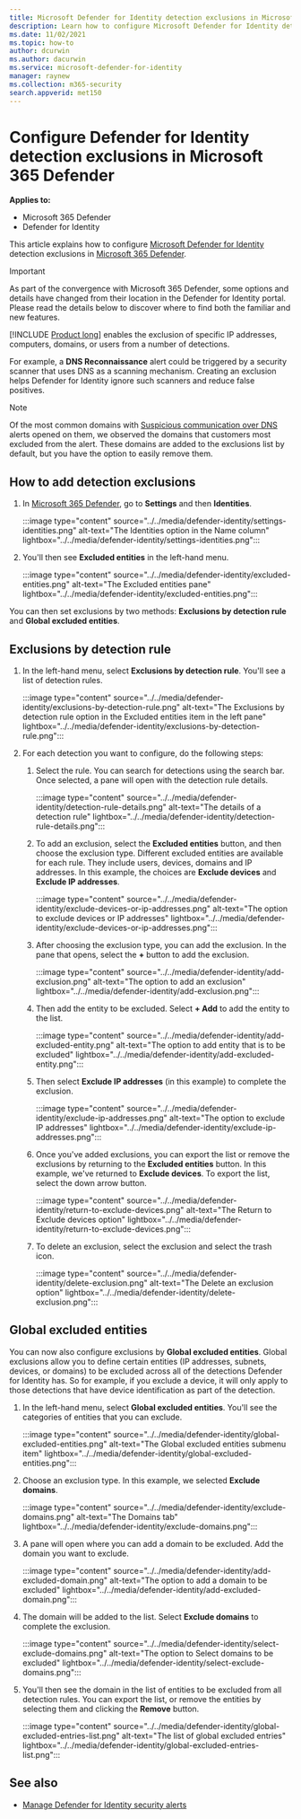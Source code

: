 ```yaml
---
title: Microsoft Defender for Identity detection exclusions in Microsoft 365 Defender
description: Learn how to configure Microsoft Defender for Identity detection exclusions in Microsoft 365 Defender.
ms.date: 11/02/2021
ms.topic: how-to
author: dcurwin
ms.author: dacurwin
ms.service: microsoft-defender-for-identity
manager: raynew
ms.collection: m365-security
search.appverid: met150
---
```


# Configure Defender for Identity detection exclusions in Microsoft 365 Defender

**Applies to:**

- Microsoft 365 Defender
- Defender for Identity

This article explains how to configure [Microsoft Defender for Identity](/defender-for-identity) detection exclusions in [Microsoft 365 Defender](/microsoft-365/security/defender/overview-security-center).

> [!IMPORTANT]
> As part of the convergence with Microsoft 365 Defender, some options and details have changed from their location in the Defender for Identity portal. Please read the details below to discover where to find both the familiar and new features.

[!INCLUDE [Product long](includes/product-long.md)] enables the exclusion of specific IP addresses, computers, domains, or users from a number of detections.

For example, a **DNS Reconnaissance** alert could be triggered by a security scanner that uses DNS as a scanning mechanism. Creating an exclusion helps Defender for Identity ignore such scanners and reduce false positives.

> [!NOTE]
> Of the most common domains with [Suspicious communication over DNS](/defender-for-identity/exfiltration-alerts#suspicious-communication-over-dns-external-id-2031) alerts opened on them, we observed the domains that customers most excluded from the alert. These domains are added to the exclusions list by default, but you have the option to easily remove them.

## How to add detection exclusions

1. In [Microsoft 365 Defender](https://security.microsoft.com/), go to **Settings** and then **Identities**.

   :::image type="content" source="../../media/defender-identity/settings-identities.png" alt-text="The Identities option in the Name column" lightbox="../../media/defender-identity/settings-identities.png":::

1. You'll then see **Excluded entities** in the left-hand menu.

   :::image type="content" source="../../media/defender-identity/excluded-entities.png" alt-text="The Excluded entities pane" lightbox="../../media/defender-identity/excluded-entities.png":::

You can then set exclusions by two methods: **Exclusions by detection rule** and **Global excluded entities**.

## Exclusions by detection rule

1. In the left-hand menu, select **Exclusions by detection rule**. You'll see a list of detection rules.

   :::image type="content" source="../../media/defender-identity/exclusions-by-detection-rule.png" alt-text="The Exclusions by detection rule option in the Excluded entities item in the left pane" lightbox="../../media/defender-identity/exclusions-by-detection-rule.png":::

1. For each detection you want to configure, do the following steps:

    1. Select the rule. You can search for detections using the search bar. Once selected, a pane will open with the detection rule details.

       :::image type="content" source="../../media/defender-identity/detection-rule-details.png" alt-text="The details of a detection rule" lightbox="../../media/defender-identity/detection-rule-details.png":::

    1. To add an exclusion, select the **Excluded entities** button, and then choose the exclusion type. Different excluded entities are available for each rule. They include users, devices, domains and IP addresses. In this example, the choices are **Exclude devices** and **Exclude IP addresses**.

       :::image type="content" source="../../media/defender-identity/exclude-devices-or-ip-addresses.png" alt-text="The option to exclude devices or IP addresses" lightbox="../../media/defender-identity/exclude-devices-or-ip-addresses.png":::

    1. After choosing the exclusion type, you can add the exclusion. In the pane that opens, select the **+** button to add the exclusion.

       :::image type="content" source="../../media/defender-identity/add-exclusion.png" alt-text="The option to add an exclusion" lightbox="../../media/defender-identity/add-exclusion.png":::

    1. Then add the entity to be excluded. Select **+ Add** to add the entity to the list.

       :::image type="content" source="../../media/defender-identity/add-excluded-entity.png" alt-text="The option to add entity that is to be excluded" lightbox="../../media/defender-identity/add-excluded-entity.png":::

    1. Then select **Exclude IP addresses** (in this example) to complete the exclusion.

       :::image type="content" source="../../media/defender-identity/exclude-ip-addresses.png" alt-text="The option to exclude IP addresses" lightbox="../../media/defender-identity/exclude-ip-addresses.png":::

    1. Once you've added exclusions, you can export the list or remove the exclusions by returning to the **Excluded entities** button. In this example, we've returned to **Exclude devices**. To export the list, select the down arrow button.

       :::image type="content" source="../../media/defender-identity/return-to-exclude-devices.png" alt-text="The Return to Exclude devices option" lightbox="../../media/defender-identity/return-to-exclude-devices.png":::

    1. To delete an exclusion, select the exclusion and select the trash icon.

       :::image type="content" source="../../media/defender-identity/delete-exclusion.png" alt-text="The Delete an exclusion option" lightbox="../../media/defender-identity/delete-exclusion.png":::

## Global excluded entities

You can now also configure exclusions by **Global excluded entities**. Global exclusions allow you to define certain entities (IP addresses, subnets, devices, or domains) to be excluded across all of the detections Defender for Identity has. So for example, if you exclude a device, it will only apply to those detections that have device identification as part of the detection.

1. In the left-hand menu, select **Global excluded entities**. You'll see the categories of entities that you can exclude.

   :::image type="content" source="../../media/defender-identity/global-excluded-entities.png" alt-text="The Global excluded entities submenu item" lightbox="../../media/defender-identity/global-excluded-entities.png":::

1. Choose an exclusion type. In this example, we selected **Exclude domains**.

   :::image type="content" source="../../media/defender-identity/exclude-domains.png" alt-text="The Domains tab" lightbox="../../media/defender-identity/exclude-domains.png":::

1. A pane will open where you can add a domain to be excluded. Add the domain you want to exclude.

   :::image type="content" source="../../media/defender-identity/add-excluded-domain.png" alt-text="The option to add a domain to be excluded" lightbox="../../media/defender-identity/add-excluded-domain.png":::

1. The domain will be added to the list. Select **Exclude domains** to complete the exclusion.

   :::image type="content" source="../../media/defender-identity/select-exclude-domains.png" alt-text="The option to Select domains to be excluded" lightbox="../../media/defender-identity/select-exclude-domains.png":::

1. You'll then see the domain in the list of entities to be excluded from all detection rules. You can export the list, or remove the entities by selecting them and clicking the **Remove** button.

   :::image type="content" source="../../media/defender-identity/global-excluded-entries-list.png" alt-text="The list of global excluded entries" lightbox="../../media/defender-identity/global-excluded-entries-list.png":::

## See also

- [Manage Defender for Identity security alerts](manage-security-alerts.md)

